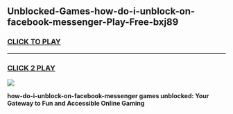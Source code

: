 
## Unblocked-Games-how-do-i-unblock-on-facebook-messenger-Play-Free-bxj89
<h3>
<a href="https://premium76.site?title=how-do-i-unblock-on-facebook-messenger&ref=23A">CLICK TO PLAY</a></h3>
<hr>

<h3>
<a href="https://premium76.site?title=how-do-i-unblock-on-facebook-messenger&ref=23A">CLICK 2 PLAY</a>
  
</h3>

<a href="https://premium76.site?title=how-do-i-unblock-on-facebook-messenger&ref=23A"><img src="https://clearcache.store/games.png"></a>


**how-do-i-unblock-on-facebook-messenger games unblocked: Your Gateway to Fun and Accessible Online Gaming**
